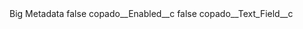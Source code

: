 <?xml version="1.0" encoding="UTF-8"?>
<CustomMetadata xmlns="http://soap.sforce.com/2006/04/metadata" xmlns:xsi="http://www.w3.org/2001/XMLSchema-instance" xmlns:xsd="http://www.w3.org/2001/XMLSchema">
    <label>Big Metadata</label>
    <protected>false</protected>
    <values>
        <field>copado__Enabled__c</field>
        <value xsi:type="xsd:boolean">false</value>
    </values>
    <values>
        <field>copado__Text_Field__c</field>
        <value xsi:nil="true"/>
    </values>
</CustomMetadata>
